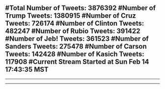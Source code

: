 #Total Number of Tweets: 3876392 
#Number of Trump Tweets: 1380915
#Number of Cruz Tweets: 726174
#Number of Clinton Tweets: 482247
#Number of Rubio Tweets: 391422
#Number of Jeb! Tweets: 361523
#Number of Sanders Tweets: 275478
#Number of Carson Tweets: 142428
#Number of Kasich Tweets: 117908
#Current Stream Started at Sun Feb 14 17:43:35 MST
---
---
---
